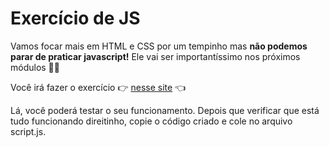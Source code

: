 # Exercício de JS

Vamos focar mais em HTML e CSS por um tempinho mas **não podemos parar de praticar javascript!** Ele vai ser importantíssimo nos próximos módulos 👮🏽

Você irá fazer o exercício 👉 [nesse site](http://momentous-group.surge.sh/) 👈 

Lá, você poderá testar o seu funcionamento. Depois que verificar que está tudo funcionando direitinho, copie o código criado e cole no arquivo script.js.

